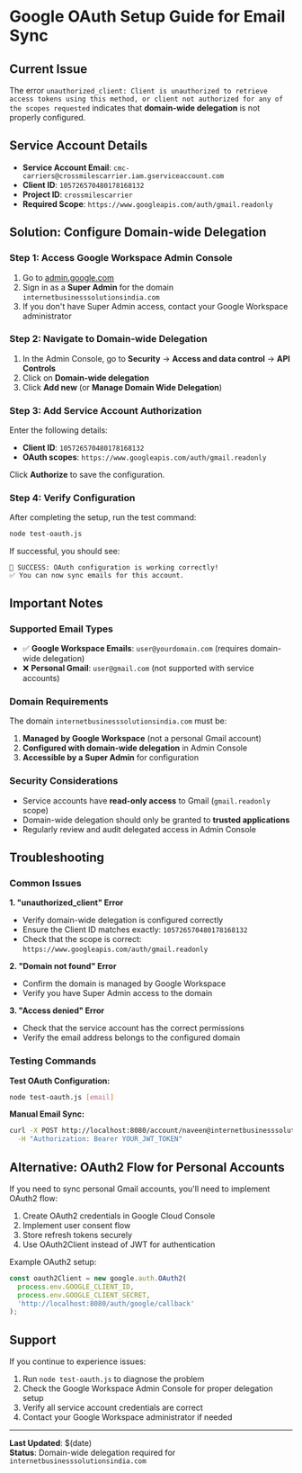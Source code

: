 # Google OAuth Setup Guide for Email Sync

## Current Issue
The error `unauthorized_client: Client is unauthorized to retrieve access tokens using this method, or client not authorized for any of the scopes requested` indicates that **domain-wide delegation** is not properly configured.

## Service Account Details
- **Service Account Email**: `cmc-carriers@crossmilescarrier.iam.gserviceaccount.com`
- **Client ID**: `105726570480178168132`
- **Project ID**: `crossmilescarrier`
- **Required Scope**: `https://www.googleapis.com/auth/gmail.readonly`

## Solution: Configure Domain-wide Delegation

### Step 1: Access Google Workspace Admin Console
1. Go to [admin.google.com](https://admin.google.com)
2. Sign in as a **Super Admin** for the domain `internetbusinesssolutionsindia.com`
3. If you don't have Super Admin access, contact your Google Workspace administrator

### Step 2: Navigate to Domain-wide Delegation
1. In the Admin Console, go to **Security** → **Access and data control** → **API Controls**
2. Click on **Domain-wide delegation**
3. Click **Add new** (or **Manage Domain Wide Delegation**)

### Step 3: Add Service Account Authorization
Enter the following details:
- **Client ID**: `105726570480178168132`
- **OAuth scopes**: `https://www.googleapis.com/auth/gmail.readonly`

Click **Authorize** to save the configuration.

### Step 4: Verify Configuration
After completing the setup, run the test command:

```bash
node test-oauth.js
```

If successful, you should see:
```
🎉 SUCCESS: OAuth configuration is working correctly!
✅ You can now sync emails for this account.
```

## Important Notes

### Supported Email Types
- ✅ **Google Workspace Emails**: `user@yourdomain.com` (requires domain-wide delegation)
- ❌ **Personal Gmail**: `user@gmail.com` (not supported with service accounts)

### Domain Requirements
The domain `internetbusinesssolutionsindia.com` must be:
1. **Managed by Google Workspace** (not a personal Gmail account)
2. **Configured with domain-wide delegation** in Admin Console
3. **Accessible by a Super Admin** for configuration

### Security Considerations
- Service accounts have **read-only access** to Gmail (`gmail.readonly` scope)
- Domain-wide delegation should only be granted to **trusted applications**
- Regularly review and audit delegated access in Admin Console

## Troubleshooting

### Common Issues

**1. "unauthorized_client" Error**
- Verify domain-wide delegation is configured correctly
- Ensure the Client ID matches exactly: `105726570480178168132`
- Check that the scope is correct: `https://www.googleapis.com/auth/gmail.readonly`

**2. "Domain not found" Error**
- Confirm the domain is managed by Google Workspace
- Verify you have Super Admin access to the domain

**3. "Access denied" Error**
- Check that the service account has the correct permissions
- Verify the email address belongs to the configured domain

### Testing Commands

**Test OAuth Configuration:**
```bash
node test-oauth.js [email]
```

**Manual Email Sync:**
```bash
curl -X POST http://localhost:8080/account/naveen@internetbusinesssolutionsindia.com/sync \
  -H "Authorization: Bearer YOUR_JWT_TOKEN"
```

## Alternative: OAuth2 Flow for Personal Accounts

If you need to sync personal Gmail accounts, you'll need to implement OAuth2 flow:

1. Create OAuth2 credentials in Google Cloud Console
2. Implement user consent flow
3. Store refresh tokens securely
4. Use OAuth2Client instead of JWT for authentication

Example OAuth2 setup:
```javascript
const oauth2Client = new google.auth.OAuth2(
  process.env.GOOGLE_CLIENT_ID,
  process.env.GOOGLE_CLIENT_SECRET,
  'http://localhost:8080/auth/google/callback'
);
```

## Support

If you continue to experience issues:
1. Run `node test-oauth.js` to diagnose the problem
2. Check the Google Workspace Admin Console for proper delegation setup
3. Verify all service account credentials are correct
4. Contact your Google Workspace administrator if needed

---

**Last Updated**: $(date)  
**Status**: Domain-wide delegation required for `internetbusinesssolutionsindia.com`
